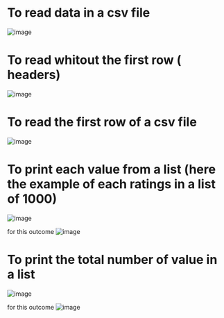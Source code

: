 # To read data in a csv file
![image](https://user-images.githubusercontent.com/78506782/111400336-81c39c80-869d-11eb-801b-80ea659fb825.png)


# To read whitout the first row ( headers)
![image](https://user-images.githubusercontent.com/78506782/111400951-bedc5e80-869e-11eb-88c3-e35421630a48.png)




# To read the first row of a csv file
![image](https://user-images.githubusercontent.com/78506782/111400180-2abdc780-869d-11eb-8671-65b5e2c21124.png)


# To print each value from a list (here the example of each ratings in a list of 1000)

![image](https://user-images.githubusercontent.com/78506782/111408411-a6bf0c00-86ab-11eb-9dde-357abcf0cff3.png)

for this outcome ![image](https://user-images.githubusercontent.com/78506782/111408521-c9e9bb80-86ab-11eb-865c-28ea8ce3df57.png)

# To print the total number of value in a list
![image](https://user-images.githubusercontent.com/78506782/111545926-3ff22f00-874d-11eb-863d-c406227deeb3.png)

for this outcome ![image](https://user-images.githubusercontent.com/78506782/111546050-6d3edd00-874d-11eb-8b80-a0a5583accce.png)
